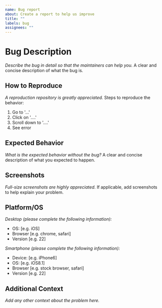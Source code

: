 ```yaml
---
name: Bug report
about: Create a report to help us improve
title: ""
labels: bug
assignees: ""
---
```


# Bug Description

_Describe the bug in detail so that the maintainers can help you._
A clear and concise description of what the bug is.

## How to Reproduce

_A reproduction repository is greatly appreciated._
Steps to reproduce the behavior:

1. Go to '...'
2. Click on '....'
3. Scroll down to '....'
4. See error

## Expected Behavior

_What is the expected behavior without the bug?_
A clear and concise description of what you expected to happen.

## Screenshots

_Full-size screenshots are highly appreciated._
If applicable, add screenshots to help explain your problem.

## Platform/OS

_Desktop (please complete the following information):_

- OS: [e.g. iOS]
- Browser [e.g. chrome, safari]
- Version [e.g. 22]

_Smartphone (please complete the following information):_

- Device: [e.g. iPhone6]
- OS: [e.g. iOS8.1]
- Browser [e.g. stock browser, safari]
- Version [e.g. 22]

## Additional Context

_Add any other context about the problem here._
